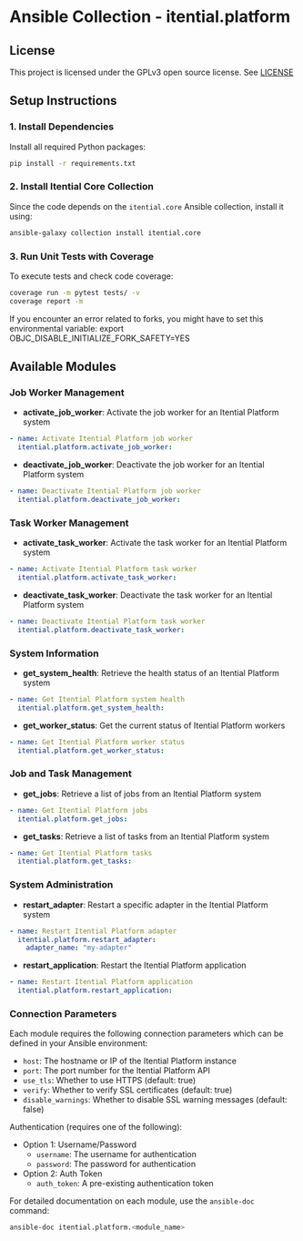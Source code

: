 # Ansible Collection - itential.platform

## License

This project is licensed under the GPLv3 open source license.  See
[LICENSE](LICENSE)

## Setup Instructions

### 1. Install Dependencies

Install all required Python packages:

```bash
pip install -r requirements.txt
```

### 2. Install Itential Core Collection

Since the code depends on the `itential.core` Ansible collection, install it using:

```bash
ansible-galaxy collection install itential.core
```

### 3. Run Unit Tests with Coverage

To execute tests and check code coverage:

```bash
coverage run -m pytest tests/ -v
coverage report -m
```

If you encounter an error related to forks, you might have to set this environmental variable:
export OBJC_DISABLE_INITIALIZE_FORK_SAFETY=YES

## Available Modules

### Job Worker Management

- **activate_job_worker**: Activate the job worker for an Itential Platform system

```yaml
- name: Activate Itential Platform job worker
  itential.platform.activate_job_worker:
```

- **deactivate_job_worker**: Deactivate the job worker for an Itential Platform system

```yaml
- name: Deactivate Itential Platform job worker
  itential.platform.deactivate_job_worker:
```

### Task Worker Management

- **activate_task_worker**: Activate the task worker for an Itential Platform system

```yaml
- name: Activate Itential Platform task worker
  itential.platform.activate_task_worker:
```

- **deactivate_task_worker**: Deactivate the task worker for an Itential Platform system

```yaml
- name: Deactivate Itential Platform task worker
  itential.platform.deactivate_task_worker:
```

### System Information

- **get_system_health**: Retrieve the health status of an Itential Platform system

```yaml
- name: Get Itential Platform system health
  itential.platform.get_system_health:
```

- **get_worker_status**: Get the current status of Itential Platform workers

```yaml
- name: Get Itential Platform worker status
  itential.platform.get_worker_status:
```

### Job and Task Management

- **get_jobs**: Retrieve a list of jobs from an Itential Platform system

```yaml
- name: Get Itential Platform jobs
  itential.platform.get_jobs:
```

- **get_tasks**: Retrieve a list of tasks from an Itential Platform system

```yaml
- name: Get Itential Platform tasks
  itential.platform.get_tasks:
```

### System Administration

- **restart_adapter**: Restart a specific adapter in the Itential Platform system

```yaml
- name: Restart Itential Platform adapter
  itential.platform.restart_adapter:
    adapter_name: "my-adapter"
```

- **restart_application**: Restart the Itential Platform application

```yaml
- name: Restart Itential Platform application
  itential.platform.restart_application:
```

### Connection Parameters

Each module requires the following connection parameters which can be defined in your Ansible environment:

- `host`: The hostname or IP of the Itential Platform instance
- `port`: The port number for the Itential Platform API
- `use_tls`: Whether to use HTTPS (default: true)
- `verify`: Whether to verify SSL certificates (default: true)
- `disable_warnings`: Whether to disable SSL warning messages (default: false)

Authentication (requires one of the following):

- Option 1: Username/Password
  - `username`: The username for authentication
  - `password`: The password for authentication
- Option 2: Auth Token
  - `auth_token`: A pre-existing authentication token

For detailed documentation on each module, use the `ansible-doc` command:

```bash
ansible-doc itential.platform.<module_name>
```
